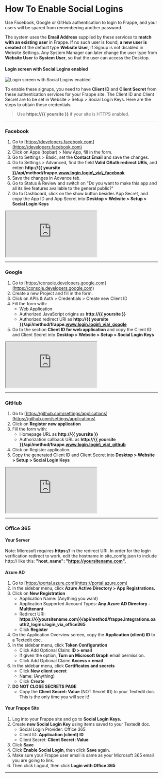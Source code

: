 <!-- add-breadcrumbs -->
# How To Enable Social Logins

Use Facebook, Google or GitHub authentication to login to Frappe, and your users will be spared from remembering another password.

The system uses the **Email Address** supplied by these services to **match with an existing user** in Frappe. If no such user is found, **a new user is created** of the default type **Website User**, if Signup is not disabled in Website Settings. Any System Manager can later change the user type from **Website User** to **System User**, so that the user can access the Desktop.

#### Login screen with Social Logins enabled
<img class="screenshot" alt="Login screen with Social Logins enabled" src="/docs/assets/img/social-logins.png">

To enable these signups, you need to have **Client ID** and **Client Secret** from these authentication services for your Frappe site. The Client ID and Client Secret are to be set in Website > Setup > Social Login Keys. Here are the steps to obtain these credentials.

> Use **https://{{ yoursite }}** if your site is HTTPS enabled.

---

### Facebook

1. Go to [https://developers.facebook.com](https://developers.facebook.com)
2. Click on Apps (topbar) > New App, fill in the form.
3. Go to Settings > Basic, set the **Contact Email** and save the changes.
4. Go to Settings > Advanced, find the field **Valid OAuth redirect URIs**, and enter:
    **http://{{ yoursite }}/api/method/frappe.www.login.login\_via\_facebook**
5. Save the changes in Advance tab.
6. Go to Status & Review and switch on "Do you want to make this app and all its live features available to the general public?"
7. Go to Dashboard, click on the show button besides App Secret, and copy the App ID and App Secret into **Desktop > Website > Setup > Social Login Keys**

<div class="embed-responsive embed-responsive-16by9">
	<iframe src="https://www.youtube.com/embed/zC6Q6gIfiw8" class="embed-responsive-item" allowfullscreen></iframe>
</div>

---

### Google

1. Go to [https://console.developers.google.com](https://console.developers.google.com)
2. Create a new Project and fill in the form.
3. Click on APIs & Auth > Credentials > Create new Client ID
4. Fill the form with:
    - Web Application
    - Authorized JavaScript origins as **http://{{ yoursite }}**
	- Authorized redirect URI as
	    **http://{{ yoursite }}/api/method/frappe.www.login.login\_via\_google**
5. Go to the section **Client ID for web application** and copy the Client ID and Client Secret into **Desktop > Website > Setup > Social Login Keys**

<div class="embed-responsive embed-responsive-16by9">
  <iframe src="https://www.youtube.com/embed/w_EAttrE9sw" class="embed-responsive-item" allowfullscreen></iframe>
</div>

---

### GitHub

1. Go to [https://github.com/settings/applications](https://github.com/settings/applications)
2. Click on **Register new application**
3. Fill the form with:
    - Homepage URL as **http://{{ yoursite }}**
	- Authorization callback URL as
	    **http://{{ yoursite }}/api/method/frappe.www.login.login\_via\_github**
4. Click on Register application.
5. Copy the generated Client ID and Client Secret into **Desktop > Website > Setup > Social Login Keys**

<div class="embed-responsive embed-responsive-16by9">
	<iframe src="https://www.youtube.com/embed/bG71DxxkVjQ" class="embed-responsive-item" allowfullscreen></iframe>
</div>

---

### Office 365

#### Your Server
Note: Microsoft requires **https://** in the redirect URI. In order for the login verification redirect to work, edit the hostname in site_config.json to include http:// like this: 
	**"host_name": "https://yoursitename.com",**

#### Azure AD
1. Go to [https://portal.azure.com](https://portal.azure.com)
2. In the sidebar menu, click **Azure Active Directory > App Registrations.**
3. Click on **New Registration**
	- Application Name: (Anything you want)
	- Application Supported Account Types: **Any Azure AD Directory - Multitenant**
	- Redirect URI: **https://{{yoursitename.com}}/api/method/frappe.integrations.oauth2_logins.login_via_office365**
	- Click **Register**
4. On the Application Overview screen, copy the **Application (client) ID** to a Textedit doc.
5. In the sidebar menu, click **Token Configuration**
	- Click Add Optional Claim: **ID > email**
	- If given the option, **Turn on Microsoft Graph** email permission.
	- Click Add Optional Claim: **Access > email**
6. In the sidebar menu, click **Certificates and secrets**	
	- Click **New client secret**
	- Name: (Anything)
	- Click **Create**
7. **DO NOT CLOSE SECRETS PAGE**
	- Copy the **Client Secret: Value** (NOT Secret ID) to your Textedit doc. This is the only time you will see it!

#### Your Frappe Site
1. Log into your Frappe site and go to **Social Login Keys.**
2. Create **new Social Login Key** using items saved to your Textedit doc.
	- Social Login Provider: Office 365
	- Client ID: **Application (client) ID**
	- Client Secret: **Client Secret: Value**
3. Click **Save**
4. Click **Enable Social Login**, then click **Save** again.
5. Make sure your Frappe user email is same as your Microsoft 365 email you are going to link.
6. Then click Logout, then click **Login with Office 365**
---
<!-- markdown -->
